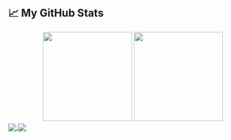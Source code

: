 
## 📈 **My GitHub Stats**

<div align="center">
  <img height="180em" src="https://github-readme-stats.vercel.app/api?username=TimBjorkegren&show_icons=true&hide_border=true&theme=radical" />
  <img height="180em" src="https://github-readme-stats.vercel.app/api/top-langs/?username=TimBjorkegren&layout=compact&hide_border=true&theme=radical" />
</div>

<a href="https://github.com/chillout32/SkibidiHotels">
  <img align="center" src="https://github-readme-stats.vercel.app/api/pin/?username=chillout32&repo=SkibidiHotels
&theme=radical" />
</a>
<a href="https://github.com/TimBjorkegren/Pokedex">
  <img align="center" src="https://github-readme-stats.vercel.app/api/pin/?username=TimBjorkegren&repo=Pokedex&theme=radical" />
</a>
